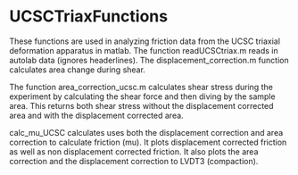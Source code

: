 # UCSCTriaxFunctions

These functions are used in analyzing friction data from the UCSC triaxial deformation apparatus in matlab. The function readUCSCtriax.m reads in autolab data (ignores headerlines). The displacement_correction.m function calculates area change during shear. 

The function area_correction_ucsc.m calculates shear stress during the experiment by calculating the shear force and then diving by the sample area. This returns both shear stress without the displacement corrected area and with the displacement corrected area. 

calc_mu_UCSC calculates uses both the displacement correction and area correction to calculate friction (mu). It plots displacement corrected friction as well as non displacement corrected friction. It also plots the area correction and the displacement correction to LVDT3 (compaction).
